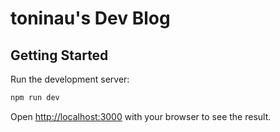 # toninau's Dev Blog

## Getting Started

Run the development server:

```bash
npm run dev
```

Open [http://localhost:3000](http://localhost:3000) with your browser to see the result.
